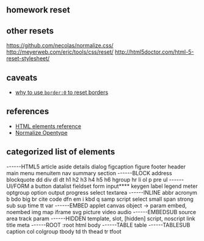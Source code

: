 ## homework reset

## other resets

https://github.com/necolas/normalize.css/
http://meyerweb.com/eric/tools/css/reset/
http://html5doctor.com/html-5-reset-stylesheet/

## caveats

- [why to use `border:0` to reset borders](https://codepen.io/denilsonsa/pen/LkdHh)


## references

- [HTML elements reference](https://developer.mozilla.org/en-US/docs/Web/HTML/Element)
- [Normalize Opentype](kennethormandy.com/journal/normalize-opentype-css)
## categorized list of elements

------HTML5
article
aside
details
dialog
figcaption
figure
footer
header
main
menu
menuitem
nav
summary
section
------BLOCK
address
blockquote
dd
div
dl
dt
h1
h2
h3
h4
h5
h6
hgroup
hr
li
ol
p
pre
ul
------UI/FORM
a
button
datalist
fieldset
form
input****
keygen
label
legend
meter
optgroup
option
output
progress
select
textarea
------INLINE
abbr
acronym
b
bdo
big
br
cite
code
dfn
em
i
kbd
q
samp
script
select
small
span
strong
sub
sup
time
tt
var
------EMBED
applet
canvas
object -> param
embed, noembed
img
map
iframe
svg
picture
video
audio
------EMBEDSUB
source
area
track
param
------HIDDEN
template, slot, [hidden]
script, noscript
link
title
meta
------ROOT
:root
html
body
------TABLE
table
------TABLESUB
caption
col
colgroup
tbody
td
th
thead
tr
tfoot
